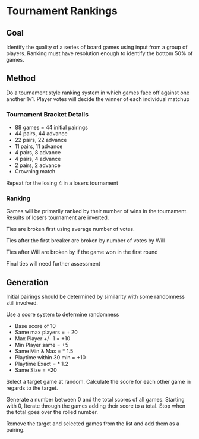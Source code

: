 # Tournament Rankings

## Goal

Identify the quality of a series of board games using input from a group of players. Ranking must have resolution enough to identify the bottom 50% of games.

## Method

Do a tournament style ranking system in which games face off against one another 1v1. Player votes will decide the winner of each individual matchup

### Tournament Bracket Details

- 88 games = 44 initial pairings
- 44 pairs, 44 advance
- 22 pairs, 22 advance
- 11 pairs, 11 advance
- 4 pairs, 8 advance
- 4 pairs, 4 advance
- 2 pairs, 2 advance
- Crowning match

Repeat for the losing 4 in a losers tournament

### Ranking

Games will be primarily ranked by their number of wins in the tournament. Results of losers tournament are inverted.

Ties are broken first using average number of votes.

Ties after the first breaker are broken by number of votes by Will

Ties after Will are broken by if the game won in the first round

Final ties will need further assessment

## Generation

Initial pairings should be determined by similarity with some randomness still involved.

Use a score system to determine randomness

- Base score of 10
- Same max players = + 20
- Max Player +/- 1 = +10
- Min Player same = +5
- Same Min & Max = \* 1.5
- Playtime within 30 min = +10
- Playtime Exact = \* 1.2
- Same Size = +20

Select a target game at random. Calculate the score for each other game in regards to the target.

Generate a number between 0 and the total scores of all games. Starting with 0, Iterate through the games adding their score to a total. Stop when the total goes over the rolled number.

Remove the target and selected games from the list and add them as a pairing.
